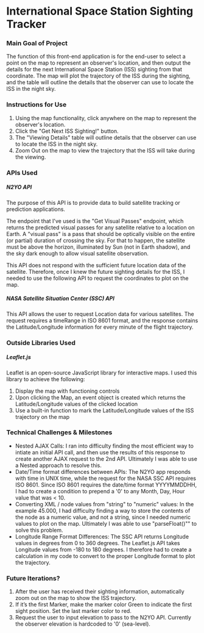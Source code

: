# International Space Station Sighting Tracker

### Main Goal of Project
The function of this front-end application is for the end-user to select a point on the map to represent an observer's location, and then output the details for the next International Space Station (ISS) sighting from that coordinate. The map will plot the trajectory of the ISS during the sighting, and the table will outline the details that the observer can use to locate the ISS in the night sky.

### Instructions for Use
1. Using the map functionality, click anywhere on the map to represent the observer's location.
2. Click the "Get Next ISS Sighting!" button.
3. The "Viewing Details" table will outline details that the observer can use to locate the ISS in the night sky.
4. Zoom Out on the map to view the trajectory that the ISS will take during the viewing.

### APIs Used

##### N2YO API
The purpose of this API is to provide data to build satellite tracking or prediction applications.

The endpoint that I've used is the "Get Visual Passes" endpoint, which returns the predicted visual passes for any satellite relative to a location on Earth. A "visual pass" is a pass that should be optically visible on the entire (or partial) duration of crossing the sky. For that to happen, the satellite must be above the horizon, illuminated by Sun (not in Earth shadow), and the sky dark enough to allow visual satellite observation.

This API does not respond with the sufficient future location data of the satellite. Therefore, once I knew the future sighting details for the ISS, I needed to use the following API to request the coordinates to plot on the map.

##### NASA Satellite Situation Center (SSC) API
This API allows the user to request Location data for various satellites. The request requires a timeRange in ISO 8601 format, and the response contains the Latitude/Longitude information for every minute of the flight trajectory.


### Outside Libraries Used
##### Leaflet.js
Leaflet is an open-source JavaScript library for interactive maps. I used this library to achieve the following:
1. Display the map with functioning controls
2. Upon clicking the Map, an event object is created which returns the Latitude/Longitude values of the clicked location
3. Use a built-in function to mark the Latitude/Longitude values of the ISS trajectory on the map



### Technical Challenges & Milestones
- Nested AJAX Calls: I ran into difficulty finding the most efficient way to intiate an initial API call, and then use the results of this response to create another AJAX request to the 2nd API. Ultimately I was able to use a Nested approach to resolve this.
- Date/Time format differences between APIs: The N2YO app responds with time in UNIX time, while the request for the NASA SSC API requires ISO 8601. Since ISO 8601 requires the date/time format YYYYMMDDHH, I had to create a condition to prepend a '0' to  any Month, Day, Hour value that was < 10.
- Converting XML <Latitude>/<Longitude> node values from "string" to "numeric" values: In the example <Latitude>45.000</Latitude>, I had difficulty finding a way to store the contents of the node as a numeric value, and not a string, since I needed numeric values to plot on the map. Ultimately I was able to use "parseFloat()"" to solve this problem.
- Longitude Range Format Differences: The SSC API returns Longitude values in degrees from 0 to 360 degrees. The Leaflet.js API takes Longitude values from -180 to 180 degrees. I therefore had to create a calculation in my code to convert to the proper Longitude format to plot the trajectory.

### Future Iterations?
1. After the user has received their sighting information, automatically zoom out on the map to show the ISS trajectory.
2. If it’s the first Marker, make the marker color Green to indicate the first sight position. Set the last marker color to red.
3. Request the user to input elevation to pass to the N2YO API. Currently the observer elevation is hardcoded to '0' (sea-level).